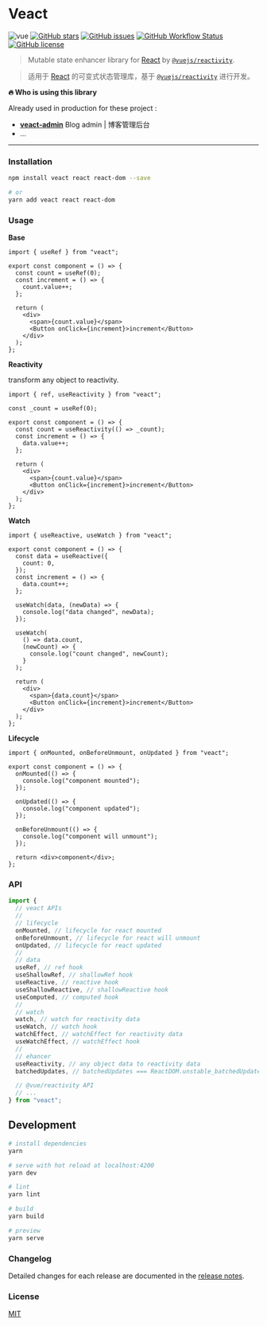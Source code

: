 # Veact

![vue](https://img.shields.io/badge/MADE%20WITH-VEACT-42a97a?style=for-the-badge&labelColor=35495d)
[![GitHub stars](https://img.shields.io/github/stars/veactjs/veact.svg?style=for-the-badge)](https://github.com/veactjs/veact/stargazers)
[![GitHub issues](https://img.shields.io/github/issues-raw/veactjs/veact.svg?style=for-the-badge)](https://github.com/veactjs/veact/issues)
[![GitHub Workflow Status](https://img.shields.io/github/workflow/status/veactjs/veact/Deploy?label=deploy&style=for-the-badge)](https://github.com/veactjs/veact/actions?query=workflow:%22Deploy%22)
[![GitHub license](https://img.shields.io/github/license/veactjs/veact.svg?style=for-the-badge)](https://github.com/veactjs/veact/blob/master/LICENSE)

> Mutable state enhancer library for [React](https://github.com/facebook/react) by [`@vuejs/reactivity`](https://github.com/vuejs/vue-next).

> 适用于 [React](https://github.com/facebook/react) 的可变式状态管理库，基于 [`@vuejs/reactivity`](https://github.com/vuejs/vue-next) 进行开发。

**🔥 Who is using this library**

Already used in production for these project :

- **[veact-admin](https://github.com/surmon-china/veact-admin)** Blog admin | 博客管理后台
- ...

---

### Installation

```bash
npm install veact react react-dom --save

# or
yarn add veact react react-dom
```

### Usage

**Base**

```tsx
import { useRef } from "veact";

export const component = () => {
  const count = useRef(0);
  const increment = () => {
    count.value++;
  };

  return (
    <div>
      <span>{count.value}</span>
      <Button onClick={increment}>increment</Button>
    </div>
  );
};
```

**Reactivity**

transform any object to reactivity.

```tsx
import { ref, useReactivity } from "veact";

const _count = useRef(0);

export const component = () => {
  const count = useReactivity(() => _count);
  const increment = () => {
    data.value++;
  };

  return (
    <div>
      <span>{count.value}</span>
      <Button onClick={increment}>increment</Button>
    </div>
  );
};
```

**Watch**

```tsx
import { useReactive, useWatch } from "veact";

export const component = () => {
  const data = useReactive({
    count: 0,
  });
  const increment = () => {
    data.count++;
  };

  useWatch(data, (newData) => {
    console.log("data changed", newData);
  });

  useWatch(
    () => data.count,
    (newCount) => {
      console.log("count changed", newCount);
    }
  );

  return (
    <div>
      <span>{data.count}</span>
      <Button onClick={increment}>increment</Button>
    </div>
  );
};
```

**Lifecycle**

```tsx
import { onMounted, onBeforeUnmount, onUpdated } from "veact";

export const component = () => {
  onMounted(() => {
    console.log("component mounted");
  });

  onUpdated(() => {
    console.log("component updated");
  });

  onBeforeUnmount(() => {
    console.log("component will unmount");
  });

  return <div>component</div>;
};
```

### API

```ts
import {
  // veact APIs
  //
  // lifecycle
  onMounted, // lifecycle for react mounted
  onBeforeUnmount, // lifecycle for react will unmount
  onUpdated, // lifecycle for react updated
  //
  // data
  useRef, // ref hook
  useShallowRef, // shallowRef hook
  useReactive, // reactive hook
  useShallowReactive, // shallowReactive hook
  useComputed, // computed hook
  //
  // watch
  watch, // watch for reactivity data
  useWatch, // watch hook
  watchEffect, // watchEffect for reactivity data
  useWatchEffect, // watchEffect hook
  //
  // ehancer
  useReactivity, // any object data to reactivity data
  batchedUpdates, // batchedUpdates === ReactDOM.unstable_batchedUpdates

  // @vue/reactivity API
  // ...
} from "veact";
```

## Development

```bash
# install dependencies
yarn

# serve with hot reload at localhost:4200
yarn dev

# lint
yarn lint

# build
yarn build

# preview
yarn serve
```

### Changelog

Detailed changes for each release are documented in the [release notes](https://github.com/veactjs/veact/blob/master/CHANGELOG.md).

### License

[MIT](https://github.com/veactjs/veact/blob/master/LICENSE)
